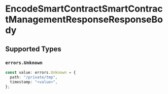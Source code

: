 # EncodeSmartContractSmartContractManagementResponseResponseBody


## Supported Types

### `errors.Unknown`

```typescript
const value: errors.Unknown = {
  path: "/private/tmp",
  timestamp: "<value>",
};
```

